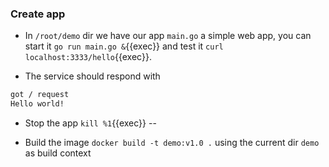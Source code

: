 
### Create app

* In `/root/demo` dir we have our app `main.go` a simple web app, you can start it `go run main.go &`{{exec}} and test it
`curl localhost:3333/hello`{{exec}}.

* The service should respond with
```bash
got / request
Hello world!
```
* Stop the app `kill %1`{{exec}}
--

* Build the image `docker build -t demo:v1.0 .` using the current dir `demo` as build context




